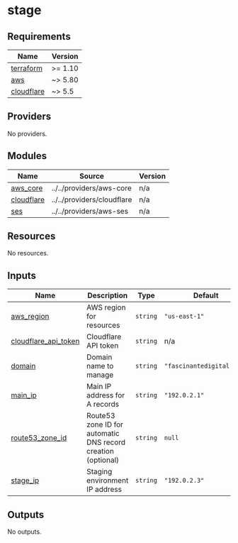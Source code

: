 # stage

<!-- BEGIN_TF_DOCS -->
## Requirements

| Name | Version |
|------|---------|
| <a name="requirement_terraform"></a> [terraform](#requirement\_terraform) | >= 1.10 |
| <a name="requirement_aws"></a> [aws](#requirement\_aws) | ~> 5.80 |
| <a name="requirement_cloudflare"></a> [cloudflare](#requirement\_cloudflare) | ~> 5.5 |

## Providers

No providers.

## Modules

| Name | Source | Version |
|------|--------|---------|
| <a name="module_aws_core"></a> [aws\_core](#module\_aws\_core) | ../../providers/aws-core | n/a |
| <a name="module_cloudflare"></a> [cloudflare](#module\_cloudflare) | ../../providers/cloudflare | n/a |
| <a name="module_ses"></a> [ses](#module\_ses) | ../../providers/aws-ses | n/a |

## Resources

No resources.

## Inputs

| Name | Description | Type | Default | Required |
|------|-------------|------|---------|:--------:|
| <a name="input_aws_region"></a> [aws\_region](#input\_aws\_region) | AWS region for resources | `string` | `"us-east-1"` | no |
| <a name="input_cloudflare_api_token"></a> [cloudflare\_api\_token](#input\_cloudflare\_api\_token) | Cloudflare API token | `string` | n/a | yes |
| <a name="input_domain"></a> [domain](#input\_domain) | Domain name to manage | `string` | `"fascinantedigital.com"` | no |
| <a name="input_main_ip"></a> [main\_ip](#input\_main\_ip) | Main IP address for A records | `string` | `"192.0.2.1"` | no |
| <a name="input_route53_zone_id"></a> [route53\_zone\_id](#input\_route53\_zone\_id) | Route53 zone ID for automatic DNS record creation (optional) | `string` | `null` | no |
| <a name="input_stage_ip"></a> [stage\_ip](#input\_stage\_ip) | Staging environment IP address | `string` | `"192.0.2.3"` | no |

## Outputs

No outputs.
<!-- END_TF_DOCS -->
